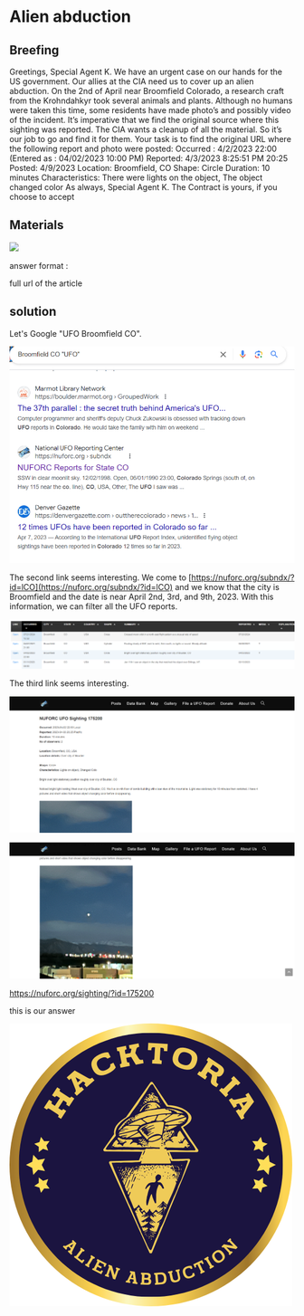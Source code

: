 # Alien abduction

## Breefing

Greetings, Special Agent K. We have an urgent case on our hands for the US government. Our allies at the CIA need us to cover up an alien abduction. On the 2nd of April near Broomfield Colorado, a research craft from the Krohndahkyr took several animals and plants. Although no humans were taken this time, some residents have made photo’s and possibly video of the incident. It’s imperative that we find the original source where this sighting was reported. The CIA wants a cleanup of all the material. So it’s our job to go and find it for them. Your task is to find the original URL where the following report and photo were posted: Occurred : 4/2/2023 22:00 (Entered as : 04/02/2023 10:00 PM) Reported: 4/3/2023 8:25:51 PM 20:25 Posted: 4/9/2023 Location: Broomfield, CO Shape: Circle Duration: 10 minutes Characteristics: There were lights on the object, The object changed color As always, Special Agent K. The Contract is yours, if you choose to accept

## Materials

![](https://media.discordapp.net/attachments/1249782138543407298/1273355054233030769/image2.png?ex=66dbf98e&is=66daa80e&hm=0441602b9f504dfff545cc0edf3b44b8468f71ecc50df7aa676b4dec3ac65619&=&format=webp&quality=lossless&width=327&height=437)

answer format :

full url of the article

## solution

Let's Google "UFO Broomfield CO".

![](https://github.com/sobekkkk/Hacktoria-WriteUps/blob/master/Alien%20abduction/images/Pasted%20image%2020240906102716.png)

The second link seems interesting. We come to [https://nuforc.org/subndx/?id=lCO](https://nuforc.org/subndx/?id=lCO) and we know that the city is Broomfield and the date is near April 2nd, 3rd, and 9th, 2023. With this information, we can filter all the UFO reports.

![](https://github.com/sobekkkk/Hacktoria-WriteUps/blob/master/Alien%20abduction/images/Pasted%20image%2020240906102404.png)

The third link seems interesting.

![](https://github.com/sobekkkk/Hacktoria-WriteUps/blob/master/Alien%20abduction/images/Pasted%20image%2020240906111202.png)

![](https://github.com/sobekkkk/Hacktoria-WriteUps/blob/master/Alien%20abduction/images/Pasted%20image%2020240906111230.png)

<https://nuforc.org/sighting/?id=175200>

this is our answer

![](https://github.com/sobekkkk/Hacktoria-WriteUps/blob/master/Alien%20abduction/images/Badge%20Alien%20Abduction.png)
